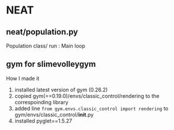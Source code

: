 # NEAT

## neat/population.py

Population class/ run : Main loop

## gym for slimevolleygym

How I made it
1. installed latest version of gym (0.26.2)
2. copied gym(==0.19.0)/envs/classic_control/rendering to the correspoinding library
3. added line `from gym.envs.classic_control import rendering` to gym/envs/classic_control/__init__.py
4. installed pyglet==1.5.27

